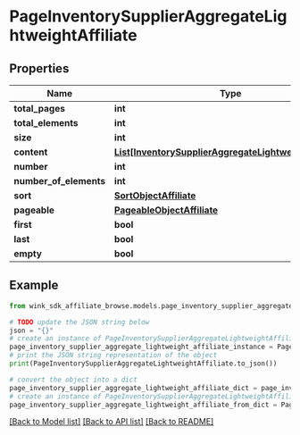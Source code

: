 # PageInventorySupplierAggregateLightweightAffiliate


## Properties

Name | Type | Description | Notes
------------ | ------------- | ------------- | -------------
**total_pages** | **int** |  | [optional] 
**total_elements** | **int** |  | [optional] 
**size** | **int** |  | [optional] 
**content** | [**List[InventorySupplierAggregateLightweightAffiliate]**](InventorySupplierAggregateLightweightAffiliate.md) |  | [optional] 
**number** | **int** |  | [optional] 
**number_of_elements** | **int** |  | [optional] 
**sort** | [**SortObjectAffiliate**](SortObjectAffiliate.md) |  | [optional] 
**pageable** | [**PageableObjectAffiliate**](PageableObjectAffiliate.md) |  | [optional] 
**first** | **bool** |  | [optional] 
**last** | **bool** |  | [optional] 
**empty** | **bool** |  | [optional] 

## Example

```python
from wink_sdk_affiliate_browse.models.page_inventory_supplier_aggregate_lightweight_affiliate import PageInventorySupplierAggregateLightweightAffiliate

# TODO update the JSON string below
json = "{}"
# create an instance of PageInventorySupplierAggregateLightweightAffiliate from a JSON string
page_inventory_supplier_aggregate_lightweight_affiliate_instance = PageInventorySupplierAggregateLightweightAffiliate.from_json(json)
# print the JSON string representation of the object
print(PageInventorySupplierAggregateLightweightAffiliate.to_json())

# convert the object into a dict
page_inventory_supplier_aggregate_lightweight_affiliate_dict = page_inventory_supplier_aggregate_lightweight_affiliate_instance.to_dict()
# create an instance of PageInventorySupplierAggregateLightweightAffiliate from a dict
page_inventory_supplier_aggregate_lightweight_affiliate_from_dict = PageInventorySupplierAggregateLightweightAffiliate.from_dict(page_inventory_supplier_aggregate_lightweight_affiliate_dict)
```
[[Back to Model list]](../README.md#documentation-for-models) [[Back to API list]](../README.md#documentation-for-api-endpoints) [[Back to README]](../README.md)



